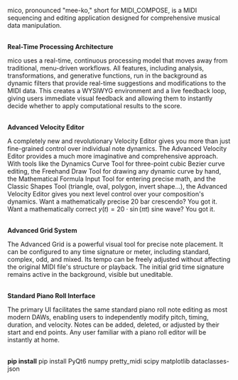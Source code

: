 mico, pronounced "mee-ko," short for MIDI_COMPOSE, is a MIDI sequencing and editing application designed for comprehensive musical data manipulation.
<br>
<br>

**Real-Time Processing Architecture**

mico uses a real-time, continuous processing model that moves away from traditional, menu-driven workflows. All features, including analysis, transformations, and generative functions, run in the background as dynamic filters that provide real-time suggestions and modifications to the MIDI data. This creates a WYSIWYG environment and a live feedback loop, giving users immediate visual feedback and allowing them to instantly decide whether to apply computational results to the score.
<br>
<br>

**Advanced Velocity Editor** 

A completely new and revolutionary Velocity Editor gives you more than just fine-grained control over individual note dynamics. The Advanced Velocity Editor provides a much more imaginative and comprehensive approach. With tools like the Dynamics Curve Tool for three-point cubic Bezier curve editing, the Freehand Draw Tool for drawing any dynamic curve by hand, the Mathematical Formula Input Tool for entering precise math, and the Classic Shapes Tool (triangle, oval, polygon, invert shape...), the Advanced Velocity Editor gives you next level control over your composition's dynamics. Want a mathematically precise 20 bar crescendo? You got it. Want a mathematically correct 
$y(t) = 20 \cdot \sin(\pi t)$ 
sine wave? You got it.
<br>
<br>

**Advanced Grid System** 

The Advanced Grid is a powerful visual tool for precise note placement. It can be configured to any time signature or meter, including standard, complex, odd, and mixed. Its tempo can be freely adjusted without affecting the original MIDI file's structure or playback. The initial grid time signature remains active in the background, visible but uneditable.
<br>
<br>

**Standard Piano Roll Interface**

The primary UI facilitates the same standard piano roll note editing as most modern DAWs, enabling users to independently modify pitch, timing, duration, and velocity. Notes can be added, deleted, or adjusted by their start and end points. Any user familiar with a piano roll editor will be instantly at home.
<br>
<br>

**pip install**
pip install PyQt6 numpy pretty_midi scipy matplotlib dataclasses-json